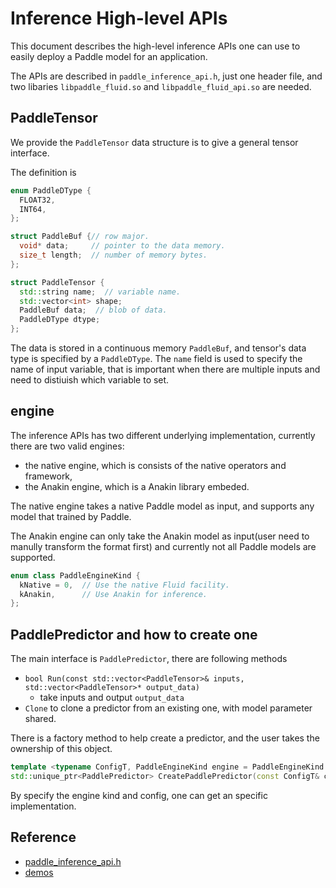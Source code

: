 # Inference High-level APIs
This document describes the high-level inference APIs one can use to easily deploy a Paddle model for an application.

The APIs are described in `paddle_inference_api.h`, just one header file, and two libaries `libpaddle_fluid.so` and `libpaddle_fluid_api.so` are needed.

## PaddleTensor
We provide the `PaddleTensor` data structure is to give a general tensor interface.

The definition is 

```c++
enum PaddleDType {
  FLOAT32,
  INT64,
};

struct PaddleBuf {// row major.
  void* data;     // pointer to the data memory.
  size_t length;  // number of memory bytes.
};

struct PaddleTensor {
  std::string name;  // variable name.
  std::vector<int> shape;
  PaddleBuf data;  // blob of data.
  PaddleDType dtype;
};
```

The data is stored in a continuous memory `PaddleBuf`, and tensor's data type is specified by a `PaddleDType`. 
The `name` field is used to specify the name of input variable, 
that is important when there are multiple inputs and need to distiuish which variable to set.

## engine
The inference APIs has two different underlying implementation, currently there are two valid engines:

- the native engine, which is consists of the native operators and framework,
- the Anakin engine, which is a Anakin library embeded.

The native engine takes a native Paddle model as input, and supports any model that trained by Paddle.

The Anakin engine can only take the Anakin model as input(user need to manully transform the format first) and currently not all Paddle models are supported.

```c++
enum class PaddleEngineKind {
  kNative = 0,  // Use the native Fluid facility.
  kAnakin,      // Use Anakin for inference.
};
```

## PaddlePredictor and how to create one
The main interface is `PaddlePredictor`, there are following methods 

- `bool Run(const std::vector<PaddleTensor>& inputs, std::vector<PaddleTensor>* output_data)`
  - take inputs and output `output_data`
- `Clone` to clone a predictor from an existing one, with model parameter shared.

There is a factory method to help create a predictor, and the user takes the ownership of this object.

```c++
template <typename ConfigT, PaddleEngineKind engine = PaddleEngineKind::kNative>
std::unique_ptr<PaddlePredictor> CreatePaddlePredictor(const ConfigT& config);
```

By specify the engine kind and config, one can get an specific implementation.

## Reference

- [paddle_inference_api.h](./paddle_inference_api.h)
- [demos](./demo)
